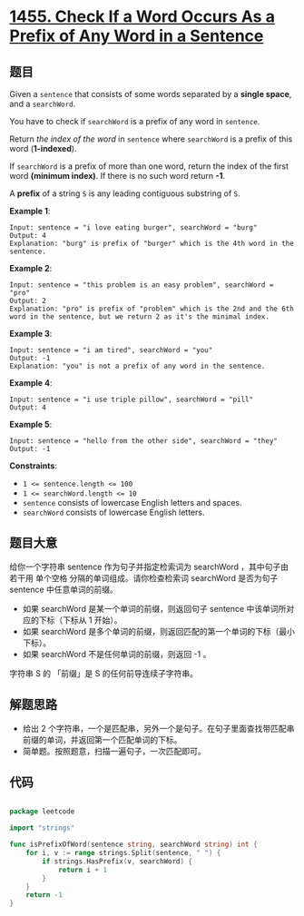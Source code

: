 # [1455. Check If a Word Occurs As a Prefix of Any Word in a Sentence](https://leetcode.com/problems/check-if-a-word-occurs-as-a-prefix-of-any-word-in-a-sentence/)


## 题目

Given a `sentence` that consists of some words separated by a **single space**, and a `searchWord`.

You have to check if `searchWord` is a prefix of any word in `sentence`.

Return *the index of the word* in `sentence` where `searchWord` is a prefix of this word (**1-indexed**).

If `searchWord` is a prefix of more than one word, return the index of the first word **(minimum index)**. If there is no such word return **-1**.

A **prefix** of a string `S` is any leading contiguous substring of `S`.

**Example 1**:

```
Input: sentence = "i love eating burger", searchWord = "burg"
Output: 4
Explanation: "burg" is prefix of "burger" which is the 4th word in the sentence.

```

**Example 2**:

```
Input: sentence = "this problem is an easy problem", searchWord = "pro"
Output: 2
Explanation: "pro" is prefix of "problem" which is the 2nd and the 6th word in the sentence, but we return 2 as it's the minimal index.

```

**Example 3**:

```
Input: sentence = "i am tired", searchWord = "you"
Output: -1
Explanation: "you" is not a prefix of any word in the sentence.

```

**Example 4**:

```
Input: sentence = "i use triple pillow", searchWord = "pill"
Output: 4

```

**Example 5**:

```
Input: sentence = "hello from the other side", searchWord = "they"
Output: -1

```

**Constraints**:

- `1 <= sentence.length <= 100`
- `1 <= searchWord.length <= 10`
- `sentence` consists of lowercase English letters and spaces.
- `searchWord` consists of lowercase English letters.

## 题目大意

给你一个字符串 sentence 作为句子并指定检索词为 searchWord ，其中句子由若干用 单个空格 分隔的单词组成。请你检查检索词 searchWord 是否为句子 sentence 中任意单词的前缀。

- 如果 searchWord 是某一个单词的前缀，则返回句子 sentence 中该单词所对应的下标（下标从 1 开始）。
- 如果 searchWord 是多个单词的前缀，则返回匹配的第一个单词的下标（最小下标）。
- 如果 searchWord 不是任何单词的前缀，则返回 -1 。

字符串 S 的 「前缀」是 S 的任何前导连续子字符串。

## 解题思路

- 给出 2 个字符串，一个是匹配串，另外一个是句子。在句子里面查找带匹配串前缀的单词，并返回第一个匹配单词的下标。
- 简单题。按照题意，扫描一遍句子，一次匹配即可。

## 代码

```go

package leetcode

import "strings"

func isPrefixOfWord(sentence string, searchWord string) int {
    for i, v := range strings.Split(sentence, " ") {
        if strings.HasPrefix(v, searchWord) {
            return i + 1
        }
    }
    return -1
}

```